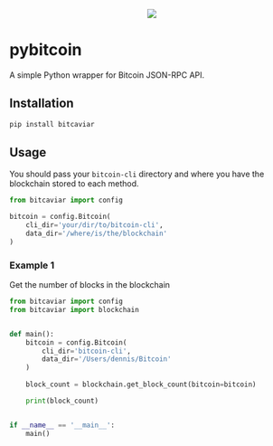 <p align="center">
  <img src="https://user-images.githubusercontent.com/66180929/136657868-0ec6971b-ed76-43f3-9689-f643e8893706.png" />
</p>


# pybitcoin 
A simple Python wrapper for Bitcoin JSON-RPC API.

## Installation
```bash
pip install bitcaviar
```

## Usage
You should pass your `bitcoin-cli` directory and where you have the blockchain stored to each method.

```python
from bitcaviar import config

bitcoin = config.Bitcoin(
    cli_dir='your/dir/to/bitcoin-cli', 
    data_dir='/where/is/the/blockchain'
)
```

### Example 1
Get the number of blocks in the blockchain

```python
from bitcaviar import config
from bitcaviar import blockchain


def main():
    bitcoin = config.Bitcoin(
        cli_dir='bitcoin-cli', 
        data_dir='/Users/dennis/Bitcoin'
    )
    
    block_count = blockchain.get_block_count(bitcoin=bitcoin)

    print(block_count)


if __name__ == '__main__':
    main()
```
